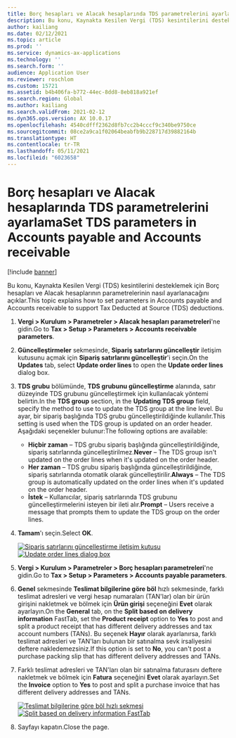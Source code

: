```yaml
---
title: Borç hesapları ve Alacak hesaplarında TDS parametrelerini ayarlama
description: Bu konu, Kaynakta Kesilen Vergi (TDS) kesintilerini desteklemek için Borç hesapları ve Alacak hesaplarının parametrelerinin nasıl ayarlanacağını açıklar.
author: kailiang
ms.date: 02/12/2021
ms.topic: article
ms.prod: ''
ms.service: dynamics-ax-applications
ms.technology: ''
ms.search.form: ''
audience: Application User
ms.reviewer: roschlom
ms.custom: 15721
ms.assetid: b4b406fa-b772-44ec-8dd8-8eb818a921ef
ms.search.region: Global
ms.author: kailiang
ms.search.validFrom: 2021-02-12
ms.dyn365.ops.version: AX 10.0.17
ms.openlocfilehash: 4540cdfff2362d8fb7cc2b4cccf9c340be9750ce
ms.sourcegitcommit: 08ce2a9ca1f02064beabfb9b228717d39882164b
ms.translationtype: HT
ms.contentlocale: tr-TR
ms.lasthandoff: 05/11/2021
ms.locfileid: "6023658"
---
```

# <a name="set-tds-parameters-in-accounts-payable-and-accounts-receivable"></a><span data-ttu-id="c9a64-103">Borç hesapları ve Alacak hesaplarında TDS parametrelerini ayarlama</span><span class="sxs-lookup"><span data-stu-id="c9a64-103">Set TDS parameters in Accounts payable and Accounts receivable</span></span>

[!include [banner](../includes/banner.md)]

<span data-ttu-id="c9a64-104">Bu konu, Kaynakta Kesilen Vergi (TDS) kesintilerini desteklemek için Borç hesapları ve Alacak hesaplarının parametrelerinin nasıl ayarlanacağını açıklar.</span><span class="sxs-lookup"><span data-stu-id="c9a64-104">This topic explains how to set parameters in Accounts payable and Accounts receivable to support Tax Deducted at Source (TDS) deductions.</span></span>

1. <span data-ttu-id="c9a64-105">**Vergi \> Kurulum \> Parametreler \> Alacak hesapları parametreleri**'ne gidin.</span><span class="sxs-lookup"><span data-stu-id="c9a64-105">Go to **Tax \> Setup \> Parameters \> Accounts receivable parameters**.</span></span>
2. <span data-ttu-id="c9a64-106">**Güncelleştirmeler** sekmesinde, **Sipariş satırlarını güncelleştir** iletişim kutusunu açmak için **Sipariş satırlarını güncelleştir**'i seçin.</span><span class="sxs-lookup"><span data-stu-id="c9a64-106">On the **Updates** tab, select **Update order lines** to open the **Update order lines** dialog box.</span></span>
3. <span data-ttu-id="c9a64-107">**TDS grubu** bölümünde, **TDS grubunu güncelleştirme** alanında, satır düzeyinde TDS grubunu güncelleştirmek için kullanılacak yöntemi belirtin.</span><span class="sxs-lookup"><span data-stu-id="c9a64-107">In the **TDS group** section, in the **Updating TDS group** field, specify the method to use to update the TDS group at the line level.</span></span> <span data-ttu-id="c9a64-108">Bu ayar, bir sipariş başlığında TDS grubu güncelleştirildiğinde kullanılır.</span><span class="sxs-lookup"><span data-stu-id="c9a64-108">This setting is used when the TDS group is updated on an order header.</span></span> <span data-ttu-id="c9a64-109">Aşağıdaki seçenekler bulunur:</span><span class="sxs-lookup"><span data-stu-id="c9a64-109">The following options are available:</span></span>

    - <span data-ttu-id="c9a64-110">**Hiçbir zaman** – TDS grubu sipariş başlığında güncelleştirildiğinde, sipariş satırlarında güncelleştirilmez.</span><span class="sxs-lookup"><span data-stu-id="c9a64-110">**Never** – The TDS group isn't updated on the order lines when it's updated on the order header.</span></span>
    - <span data-ttu-id="c9a64-111">**Her zaman** – TDS grubu sipariş başlığında güncelleştirildiğinde, sipariş satırlarında otomatik olarak güncelleştirilir.</span><span class="sxs-lookup"><span data-stu-id="c9a64-111">**Always** – The TDS group is automatically updated on the order lines when it's updated on the order header.</span></span>
    - <span data-ttu-id="c9a64-112">**İstek** – Kullanıcılar, sipariş satırlarında TDS grubunu güncelleştirmelerini isteyen bir ileti alır.</span><span class="sxs-lookup"><span data-stu-id="c9a64-112">**Prompt** – Users receive a message that prompts them to update the TDS group on the order lines.</span></span>
4. <span data-ttu-id="c9a64-113">**Tamam**'ı seçin.</span><span class="sxs-lookup"><span data-stu-id="c9a64-113">Select **OK**.</span></span>

    <span data-ttu-id="c9a64-114">[![Sipariş satırlarını güncelleştirme iletişim kutusu](./media/apac-ind-TDS-26.PNG)](./media/apac-ind-TDS-26.PNG)</span><span class="sxs-lookup"><span data-stu-id="c9a64-114">[![Update order lines dialog box](./media/apac-ind-TDS-26.PNG)](./media/apac-ind-TDS-26.PNG)</span></span>

5. <span data-ttu-id="c9a64-115">**Vergi \> Kurulum \> Parametreler \> Borç hesapları parametreleri**'ne gidin.</span><span class="sxs-lookup"><span data-stu-id="c9a64-115">Go to **Tax \> Setup \> Parameters \> Accounts payable parameters**.</span></span>
6. <span data-ttu-id="c9a64-116">**Genel** sekmesinde **Teslimat bilgilerine göre böl** hızlı sekmesinde, farklı teslimat adresleri ve vergi hesap numaraları (TAN'lar) olan bir ürün girişini nakletmek ve bölmek için **Ürün girişi** seçeneğini **Evet** olarak ayarlayın.</span><span class="sxs-lookup"><span data-stu-id="c9a64-116">On the **General** tab, on the **Split based on delivery information** FastTab, set the **Product receipt** option to **Yes** to post and split a product receipt that has different delivery addresses and tax account numbers (TANs).</span></span> <span data-ttu-id="c9a64-117">Bu seçenek **Hayır** olarak ayarlanırsa, farklı teslimat adresleri ve TAN'ları bulunan bir satınalma sevk irsaliyesini deftere nakledemezsiniz.</span><span class="sxs-lookup"><span data-stu-id="c9a64-117">If this option is set to **No**, you can't post a purchase packing slip that has different delivery addresses and TANs.</span></span>
7. <span data-ttu-id="c9a64-118">Farklı teslimat adresleri ve TAN'ları olan bir satınalma faturasını deftere nakletmek ve bölmek için **Fatura** seçeneğini **Evet** olarak ayarlayın.</span><span class="sxs-lookup"><span data-stu-id="c9a64-118">Set the **Invoice** option to **Yes** to post and split a purchase invoice that has different delivery addresses and TANs.</span></span>

    <span data-ttu-id="c9a64-119">[![Teslimat bilgilerine göre böl hızlı sekmesi](./media/apac-ind-TDS-25.png)](./media/apac-ind-TDS-25.png)</span><span class="sxs-lookup"><span data-stu-id="c9a64-119">[![Split based on delivery information FastTab](./media/apac-ind-TDS-25.png)](./media/apac-ind-TDS-25.png)</span></span>

8. <span data-ttu-id="c9a64-120">Sayfayı kapatın.</span><span class="sxs-lookup"><span data-stu-id="c9a64-120">Close the page.</span></span>
